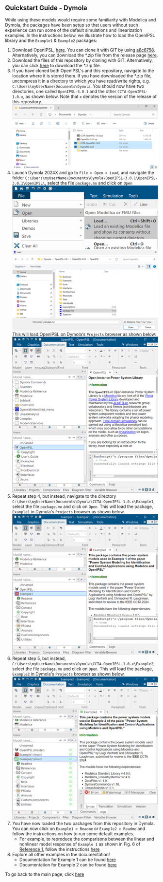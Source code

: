 ## Quickstart Guide - Dymola
While using these models would require some familiarity with Modelica and Dymola, the packages have been setup so that users without such experience can run some of the default simulations and linearization examples. In the instructions below, we illustrate how to load the OpenIPSL library and the `Example1` & `Example2` packages:
  1. Download OpenIPSL, [here](https://github.com/OpenIPSL/OpenIPSL/). You can clone it with GIT by using [a8c6758](https://github.com/OpenIPSL/OpenIPSL/commit/a8c6758fffa7bd23f925063e9aa075f271ac71ee). Alternatively, you can download the *.zip file from the release page [here](https://github.com/OpenIPSL/OpenIPSL/releases/tag/v3.0.1).
  2. Download the files of this repository by cloning with GIT. Alternatively, you can click [here](https://github.com/ALSETLab/CCTA-OpenIPSL/archive/refs/tags/v1.0.1.zip) to download the *.zip file.
  3. If you have cloned both OpenIPSL's and this repository, navigate to the location where it is stored them. If you have downloaded the *.zip file, uncompress it in a directory to which you have read/write rights, e.g. `C:\Users\myUserName\Documents\Dymola`. You should now have two directories, one called `OpenIPSL-3.0.1` and the other `CCTA-OpenIPSL-1.0.x`, as shown below. Note that `x` denotes the version of the release of this repository.
  ![Uncompress the *.zip files](../Assets/img/quick_zip.png)
  4. Launch Dymola 2024X and go to `File > Open > Load`, and navigate the folder `C:\Users\myUserName\Documents\Dymola\OpenIPSL-3.0.1\OpenIPSL-3.0.1\OpenIPSL\`, select the file `package.mo` and click on `Open`
   ![Dymola Load](../Assets/img/dym_load.png)
   ![Select package.mo from the directory](./Assets/img/dym_load_openipsl.png)
   This will load OpenIPSL on Dymola's `Projects` browser as shown below:
   ![OpenIPSL in Dymola](./Assets/img/dym_packagebrowswer_openipsl.png)
   5. Repeat step 4, but instead, navigate to the directory `C:\Users\myUserName\Documents\Dymola\CCTA-OpenIPSL-1.0.x\Example1`, select the file `package.mo` and click on `Open`. This will load the package, `Example1` in Dymola's `Projects` browser as shown below.
   ![OpenIPSL in Dymola](../Assets/img/dym_packagebrowswer_example1.png)
   6. Repeat step 5, but instead, `C:\Users\myUserName\Documents\Dymola\CCTA-OpenIPSL-1.0.x\Example2`, select the file `package.mo` and click on `Open`. This will load the package, `Example2` in Dymola's `Projects` browser as shown below.
   ![OpenIPSL in Dymola](../Assets/img/dym_packagebrowswer_example2.png)
   7. You have now loaded the two packages from this repository in Dymola. You can now click on `Example1 > Readme` or `Example2 > Readme` and follow the instructions on how to run some default examples. 
      - For example, to reproduce the comparisons between the linear and nonlinear model response of `Example 1` as shown in Fig. 6 of [Reference 1](http://dx.doi.org/10.13140/RG.2.2.17471.11680), follow the instructions [here](https://alsetlab.github.io/CCTA-OpenIPSL/Example1/help/Example1_Analysis_LinearAnalysis_CustomFunctions.html#Example1.Analysis.LinearAnalysis.CustomFunctions.LinearizeAndCompare)
   8. Explore all other examples in the documentation!
      * Documentation for Example 1 can be found [here](https://alsetlab.github.io/CCTA-OpenIPSL/Example1/help/Example1.html)
      * Documentation for Example 2 can be found [here](https://alsetlab.github.io/CCTA-OpenIPSL/Example2/help/Example2.html)

To go back to the main page, click [here](../README.md)